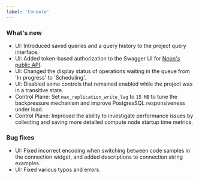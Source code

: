 ```yaml
---
label: 'Console'
---
```


### What's new

- UI: Introduced saved queries and a query history to the project query interface.
- UI: Added token-based authorization to the Swagger UI for [Neon's public API](https://neon.tech/api-reference).
- UI: Changed the display status of operations waiting in the queue from 'In progress' to 'Scheduling'.
- UI: Disabled some controls that remained enabled while the project was in a transitive state.
- Control Plane: Set `max_replication_write_lag` to `15 MB` to tune the backpressure mechanism and improve PostgresSQL responsiveness under load.
- Control Plane: Improved the ability to investigate performance issues by collecting and saving more detailed compute node startup time metrics.

### Bug fixes

- UI: Fixed incorrect encoding when switching between code samples in the connection widget, and added descriptions to connection string examples.
- UI: Fixed various typos and errors.